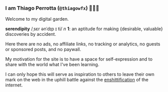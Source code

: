 ### I am Thiago Perrotta (`@thiagowfx`) 🧑‍💻✨

Welcome to my digital garden.

**serendipity** /ˌsɛr ənˈdɪp ɪ ti/ _n_
**1**: an aptitude for making {desirable, valuable} discoveries by accident.

Here there are no ads, no affiliate links, no tracking or analytics, no guests
or sponsored posts, and no paywall.

My motivation for the site is to have a space for self-expression and to share
with the world what I've been learning.

I can only hope this will serve as inspiration to others to leave their own mark
on the web in the uphill battle against the
[enshittification](https://en.wikipedia.org/wiki/Enshittification) of the
internet.
